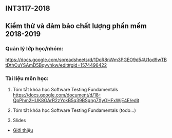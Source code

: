 ## INT3117-2018 
## Kiểm thử và đảm bảo chất lượng phần mềm 2018-2019

### Quản lý lớp học/nhóm:
https://docs.google.com/spreadsheets/d/1DoR8nWm3PGEO9d54U1od9wTBtDthCuYSAmD5Bqvvhkw/edit#gid=1574496422

### Tài liệu môn học:
1. Tóm tắt khóa học Software Testing Fundamentals
https://docs.google.com/document/d/18-QpPhm2HUK8GArR2zYokB5q39BSgng7XyGHFxWjE4E/edit

2. Tóm tắt khóa học Software Testing Fundamentals
(todo...)

3. Slides
  - [Giới thiệu](https://www.dropbox.com/s/xa8lqkztn42885d/00-Course%20Info.pptx?dl=0)
